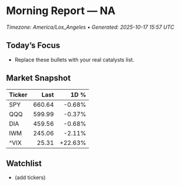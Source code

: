 # Morning Report — NA
_Timezone: America/Los_Angeles • Generated: 2025-10-17 15:57 UTC_

## Today’s Focus
- Replace these bullets with your real catalysts list.

## Market Snapshot
| Ticker | Last | 1D % |
|---|---:|---:|
| SPY | 660.64 | -0.68% |
| QQQ | 599.99 | -0.37% |
| DIA | 459.56 | -0.68% |
| IWM | 245.06 | -2.11% |
| ^VIX | 25.31 | +22.63% |

## Watchlist
- (add tickers)
